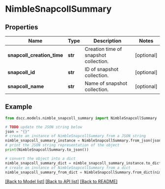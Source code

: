 # NimbleSnapcollSummary


## Properties

Name | Type | Description | Notes
------------ | ------------- | ------------- | -------------
**snapcoll_creation_time** | **str** | Creation time of snapshot collection. | [optional] 
**snapcoll_id** | **str** | ID of snapshot collection. | [optional] 
**snapcoll_name** | **str** | Name of snapshot collection. | [optional] 

## Example

```python
from dscc.models.nimble_snapcoll_summary import NimbleSnapcollSummary

# TODO update the JSON string below
json = "{}"
# create an instance of NimbleSnapcollSummary from a JSON string
nimble_snapcoll_summary_instance = NimbleSnapcollSummary.from_json(json)
# print the JSON string representation of the object
print(NimbleSnapcollSummary.to_json())

# convert the object into a dict
nimble_snapcoll_summary_dict = nimble_snapcoll_summary_instance.to_dict()
# create an instance of NimbleSnapcollSummary from a dict
nimble_snapcoll_summary_from_dict = NimbleSnapcollSummary.from_dict(nimble_snapcoll_summary_dict)
```
[[Back to Model list]](../README.md#documentation-for-models) [[Back to API list]](../README.md#documentation-for-api-endpoints) [[Back to README]](../README.md)


